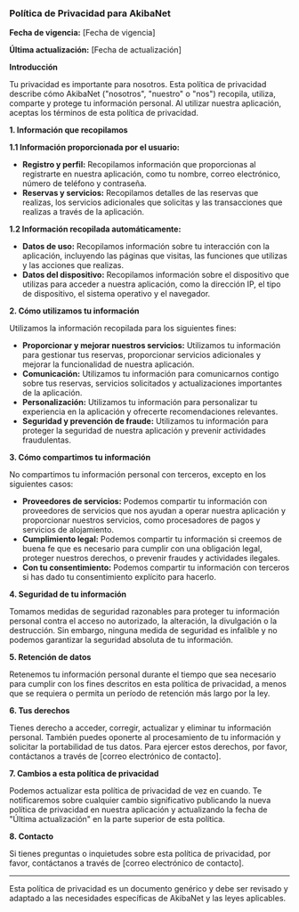 ### Política de Privacidad para AkibaNet

**Fecha de vigencia:** [Fecha de vigencia]

**Última actualización:** [Fecha de actualización]

**Introducción**

Tu privacidad es importante para nosotros. Esta política de privacidad describe cómo AkibaNet ("nosotros", "nuestro" o "nos") recopila, utiliza, comparte y protege tu información personal. Al utilizar nuestra aplicación, aceptas los términos de esta política de privacidad.

**1. Información que recopilamos**

**1.1 Información proporcionada por el usuario:**
- **Registro y perfil:** Recopilamos información que proporcionas al registrarte en nuestra aplicación, como tu nombre, correo electrónico, número de teléfono y contraseña.
- **Reservas y servicios:** Recopilamos detalles de las reservas que realizas, los servicios adicionales que solicitas y las transacciones que realizas a través de la aplicación.

**1.2 Información recopilada automáticamente:**
- **Datos de uso:** Recopilamos información sobre tu interacción con la aplicación, incluyendo las páginas que visitas, las funciones que utilizas y las acciones que realizas.
- **Datos del dispositivo:** Recopilamos información sobre el dispositivo que utilizas para acceder a nuestra aplicación, como la dirección IP, el tipo de dispositivo, el sistema operativo y el navegador.

**2. Cómo utilizamos tu información**

Utilizamos la información recopilada para los siguientes fines:
- **Proporcionar y mejorar nuestros servicios:** Utilizamos tu información para gestionar tus reservas, proporcionar servicios adicionales y mejorar la funcionalidad de nuestra aplicación.
- **Comunicación:** Utilizamos tu información para comunicarnos contigo sobre tus reservas, servicios solicitados y actualizaciones importantes de la aplicación.
- **Personalización:** Utilizamos tu información para personalizar tu experiencia en la aplicación y ofrecerte recomendaciones relevantes.
- **Seguridad y prevención de fraude:** Utilizamos tu información para proteger la seguridad de nuestra aplicación y prevenir actividades fraudulentas.

**3. Cómo compartimos tu información**

No compartimos tu información personal con terceros, excepto en los siguientes casos:
- **Proveedores de servicios:** Podemos compartir tu información con proveedores de servicios que nos ayudan a operar nuestra aplicación y proporcionar nuestros servicios, como procesadores de pagos y servicios de alojamiento.
- **Cumplimiento legal:** Podemos compartir tu información si creemos de buena fe que es necesario para cumplir con una obligación legal, proteger nuestros derechos, o prevenir fraudes y actividades ilegales.
- **Con tu consentimiento:** Podemos compartir tu información con terceros si has dado tu consentimiento explícito para hacerlo.

**4. Seguridad de tu información**

Tomamos medidas de seguridad razonables para proteger tu información personal contra el acceso no autorizado, la alteración, la divulgación o la destrucción. Sin embargo, ninguna medida de seguridad es infalible y no podemos garantizar la seguridad absoluta de tu información.

**5. Retención de datos**

Retenemos tu información personal durante el tiempo que sea necesario para cumplir con los fines descritos en esta política de privacidad, a menos que se requiera o permita un período de retención más largo por la ley.

**6. Tus derechos**

Tienes derecho a acceder, corregir, actualizar y eliminar tu información personal. También puedes oponerte al procesamiento de tu información y solicitar la portabilidad de tus datos. Para ejercer estos derechos, por favor, contáctanos a través de [correo electrónico de contacto].

**7. Cambios a esta política de privacidad**

Podemos actualizar esta política de privacidad de vez en cuando. Te notificaremos sobre cualquier cambio significativo publicando la nueva política de privacidad en nuestra aplicación y actualizando la fecha de "Última actualización" en la parte superior de esta política.

**8. Contacto**

Si tienes preguntas o inquietudes sobre esta política de privacidad, por favor, contáctanos a través de [correo electrónico de contacto].

---

Esta política de privacidad es un documento genérico y debe ser revisado y adaptado a las necesidades específicas de AkibaNet y las leyes aplicables.
